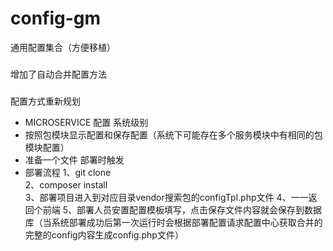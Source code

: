 # config-gm
通用配置集合（方便移植）
###
增加了自动合并配置方法
###
配置方式重新规划
* MICROSERVICE 配置 系统级别
* 按照包模块显示配置和保存配置（系统下可能存在多个服务模块中有相同的包模块配置）
* 准备一个文件 部署时触发
* 部署流程
    1、git clone   
    2、composer install  
    3、部署项目进入到对应目录vendor搜索包的configTpl.php文件 
    4、一一返回个前端 
    5、部署人员安置配置模板填写，点击保存文件内容就会保存到数据库（当系统部署成功后第一次运行时会根据部署配置请求配置中心获取合并的完整的config内容生成config.php文件）